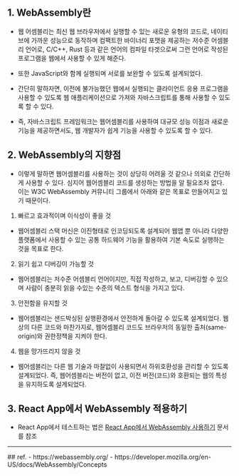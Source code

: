 ## 1. WebAssembly란
- 웹 어셈블리는 최신 웹 브라우저에서 실행할 수 있는 새로운 유형의 코드로, 네이티브에 가까운 성능으로 동작하며 컴팩트한 바이너리 포맷을 제공하는 저수준 어셈블리 언어로, C/C++, Rust 등과 같은 언어의 컴파일 타겟으로써 그런 언어로 작성된 프로그램을 웹에서 사용할 수 있게 해준다.
- 또한 JavaScript와 함께 실행되며 서로를 보완할 수 있도록 설계되었다.

- 간단히 말하자면, 이전에 불가능했던 웹에서 실행되는 클라이언트 응용 프로그램을 사용할 수 있도록 웹 애플리케이션으로 가져와 자바스크립트를 통해 사용할 수 있도록 할 수 있다.
- 즉, 자바스크립트 프레임워크는 웹어셈블리를 사용하여 대규모 성능 이점과 새로운 기능을 제공하면서도, 웹 개발자가 쉽게 기능을 사용할 수 있도록 할 수 있다.


## 2. WebAssembly의 지향점
- 이렇게 말하면 웹어셈블리를 사용하는 것이 상당히 어려울 것 같으나 의외로 간단하게 사용할 수 있다. 심지어 웹어셈블리 코드를 생성하는 방법을 알 필요조차 없다. 이는 W3C WebAssembly 커뮤니티 그룹에서 아래와 같은 목표로 만들어지고 있기 때문이다.

1. 빠르고 효과적이며 이식성이 좋을 것
- 웹어셈블리 스택 머신은 이진형태로 인코딩되도록 설계되어 웹앱 뿐 아니라 다양한 플랫폼에서 사용할 수 있는 공통 하드웨어 기능을 활용하여 기본 속도로 실행하는 것을 목표로 한다.

2. 읽기 쉽고 디버깅이 가능할 것
- 웹어셈블리는 저수준 어셈블리 언어이지만, 직접 작성하고, 보고, 디버깅할 수 있으며 사람이 충분히 읽을 수있는 수준의 텍스트 형식을 가지고 있다.

3. 안전함을 유지할 것
- 웹어셈블리는 샌드박싱된 실행환경에서 안전하게 돌아갈 수 있도록 설계되었다. 웹상의 다른 코드와 마찬가지로, 웹어셈블리 코드도 브라우저의 동일한 출처(same-origin)와 권한정책을 지켜야 한다.

4. 웹을 망가뜨리지 않을 것
- 웹어셈블리는 다른 웹 기술과 마찰없이 사용되면서 하위호환성을 관리할 수 있도록 설계되었다. 즉, 웹어셈블리는 버전이 없고, 이전 버전(코드)와 호환되는 웹의 특성을 유지하도록 설계되었다.


## 3. React App에서 WebAssembly 적용하기
- React App에서 테스트하는 법은 [React App에서 WebAssembly 사용하기](React_App에서_WebAssembly_사용하기.md) 문서를 참조



<hr>
## ref.
- https://webassembly.org/
- https://developer.mozilla.org/en-US/docs/WebAssembly/Concepts